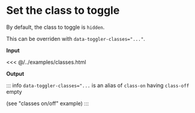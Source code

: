 # Set the class to toggle

By default, the class to toggle is `hidden`.

This can be overriden with `data-toggler-classes="..."`.

**Input**

<<< @/../examples/classes.html

**Output**

<!--@include: ./../../examples/classes.html-->


::: info
`data-toggler-classes="...` is an alias of `class-on` having `class-off` empty

(see "classes on/off" example)
:::